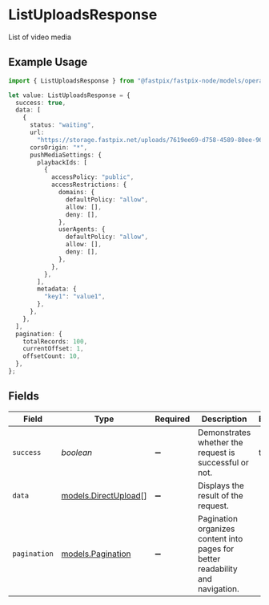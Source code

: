 # ListUploadsResponse

List of video media

## Example Usage

```typescript
import { ListUploadsResponse } from "@fastpix/fastpix-node/models/operations";

let value: ListUploadsResponse = {
  success: true,
  data: [
    {
      status: "waiting",
      url:
        "https://storage.fastpix.net/uploads/7619ee69-d758-4589-80ee-965f6bfc922c/9149264c-6cb9-40d3-9313-95a85c56135e?X-Amz-Algorithm=AWS4-HMAC-SHA256&X-Amz-Credential=assets-svc%2F20250109%2Fus-east-1%2Fs3%2Faws4_request&X-Amz-Date=20250109T084749Z&X-Amz-Expires=14400&X-Amz-SignedHeaders=host&X-Amz-Signature=f0a1e3798792543bff7fed64314cc386f56adc1bc1a65f6d4d9c137c6998b6ce",
      corsOrigin: "*",
      pushMediaSettings: {
        playbackIds: [
          {
            accessPolicy: "public",
            accessRestrictions: {
              domains: {
                defaultPolicy: "allow",
                allow: [],
                deny: [],
              },
              userAgents: {
                defaultPolicy: "allow",
                allow: [],
                deny: [],
              },
            },
          },
        ],
        metadata: {
          "key1": "value1",
        },
      },
    },
  ],
  pagination: {
    totalRecords: 100,
    currentOffset: 1,
    offsetCount: 10,
  },
};
```

## Fields

| Field                                                                          | Type                                                                           | Required                                                                       | Description                                                                    | Example                                                                        |
| ------------------------------------------------------------------------------ | ------------------------------------------------------------------------------ | ------------------------------------------------------------------------------ | ------------------------------------------------------------------------------ | ------------------------------------------------------------------------------ |
| `success`                                                                      | *boolean*                                                                      | :heavy_minus_sign:                                                             | Demonstrates whether the request is successful or not.                         | true                                                                           |
| `data`                                                                         | [models.DirectUpload](../../models/directupload.md)[]                          | :heavy_minus_sign:                                                             | Displays the result of the request.                                            |                                                                                |
| `pagination`                                                                   | [models.Pagination](../../models/pagination.md)                                | :heavy_minus_sign:                                                             | Pagination organizes content into pages for better readability and navigation. |                                                                                |
